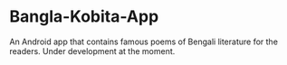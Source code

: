 # Bangla-Kobita-App
An Android app that contains famous poems of Bengali literature for the readers.
Under development at the moment.
